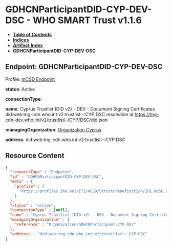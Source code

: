 # GDHCNParticipantDID-CYP-DEV-DSC - WHO SMART Trust v1.1.6

* [**Table of Contents**](toc.md)
* [**Indices**](indices.md)
* [**Artifact Index**](artifacts.md)
* **GDHCNParticipantDID-CYP-DEV-DSC**

## Endpoint: GDHCNParticipantDID-CYP-DEV-DSC

Profile: [mCSD Endpoint](https://profiles.ihe.net/ITI/mCSD/4.0.0/StructureDefinition-IHE.mCSD.Endpoint.html)

**status**: Active

**connectionType**: 

**name**: Cyprus Trustlist (DID v2) - DEV - Document Signing Certificates did:web:tng-cdn.who.int:v2:trustlist:-:CYP:DSC resolvable at https://tng-cdn-dev.who.int/v2/trustlist/-/CYP/DSC/did.json

**managingOrganization**: [Organization Cyprus](Organization-GDHCNParticipant-CYP-DEV.md)

**address**: did:web:tng-cdn.who.int:v2:trustlist:-:CYP:DSC



## Resource Content

```json
{
  "resourceType" : "Endpoint",
  "id" : "GDHCNParticipantDID-CYP-DEV-DSC",
  "meta" : {
    "profile" : [
      "https://profiles.ihe.net/ITI/mCSD/StructureDefinition/IHE.mCSD.Endpoint"
    ]
  },
  "status" : "active",
  "connectionType" : [null],
  "name" : "Cyprus Trustlist (DID v2) - DEV - Document Signing Certificates\ndid:web:tng-cdn.who.int:v2:trustlist:-:CYP:DSC\nresolvable at https://tng-cdn-dev.who.int/v2/trustlist/-/CYP/DSC/did.json",
  "managingOrganization" : {
    "reference" : "Organization/GDHCNParticipant-CYP-DEV"
  },
  "address" : "did:web:tng-cdn.who.int:v2:trustlist:-:CYP:DSC"
}

```

